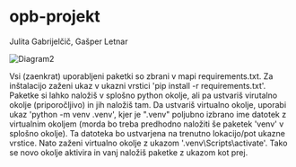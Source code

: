 # opb-projekt
 Julita Gabrijelčič, Gašper Letnar

![Diagram2](https://user-images.githubusercontent.com/49061800/59567762-31577f00-9072-11e9-99e3-22e591f630e4.png)

Vsi (zaenkrat) uporabljeni paketki so zbrani v mapi requirements.txt. Za inštalacijo zaženi ukaz v ukazni vrstici 'pip install -r requirements.txt'.
Paketke si lahko naložiš v splošno python okolje, ali pa ustvariš virutalno okolje (priporočljivo) in jih naložiš tam. Da ustvariš virtualno
okolje, uporabi ukaz 'python -m venv .venv', kjer je ".venv" poljubno izbrano ime datotek z virtualnim okoljem (morda bo treba predhodno naložiti
še paketek 'venv' v splošno okolje). Ta datoteka bo ustvarjena na trenutno lokacijo/pot ukazne vrstice. Nato zaženi virtualno okolje z ukazom 
'.venv\Scripts\activate'. Tako se novo okolje aktivira in vanj naložiš paketke z ukazom kot prej.
